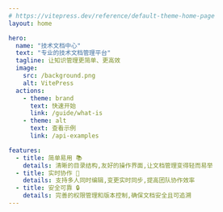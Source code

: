 ```yaml
---
# https://vitepress.dev/reference/default-theme-home-page
layout: home

hero:
  name: "技术文档中心"
  text: "专业的技术文档管理平台"
  tagline: 让知识管理更简单、更高效
  image:
    src: /background.png
    alt: VitePress
  actions:
    - theme: brand
      text: 快速开始
      link: /guide/what-is
    - theme: alt
      text: 查看示例
      link: /api-examples

features:
  - title: 简单易用 📚
    details: 清晰的目录结构,友好的操作界面,让文档管理变得轻而易举
  - title: 实时协作 🤝
    details: 支持多人同时编辑,变更实时同步,提高团队协作效率
  - title: 安全可靠 🔒
    details: 完善的权限管理和版本控制,确保文档安全且可追溯
---
```

